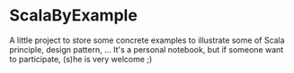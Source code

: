 ScalaByExample
==============

A little project to store some concrete examples to illustrate some of Scala principle, design pattern, ... It's a personal notebook, but if someone want to participate, (s)he is very welcome ;)
